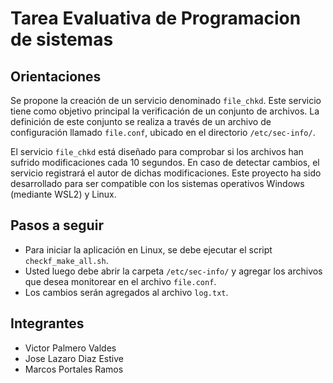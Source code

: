 # Tarea Evaluativa de Programacion de sistemas

## Orientaciones

Se propone la creación de un servicio denominado `file_chkd`. Este servicio tiene como objetivo principal la verificación de un conjunto de archivos. La definición de este conjunto se realiza a través de un archivo de configuración llamado `file.conf`, ubicado en el directorio `/etc/sec-info/`.

El servicio `file_chkd` está diseñado para comprobar si los archivos han sufrido modificaciones cada 10 segundos. En caso de detectar cambios, el servicio registrará el autor de dichas modificaciones. Este proyecto ha sido desarrollado para ser compatible con los sistemas operativos Windows (mediante WSL2) y Linux.

## Pasos a seguir

- Para iniciar la aplicación en Linux, se debe ejecutar el script `checkf_make_all.sh`.
- Usted luego debe abrir la carpeta `/etc/sec-info/` y agregar los archivos que desea monitorear en el archivo `file.conf`.
- Los cambios serán agregados al archivo `log.txt`.

## Integrantes

- Victor Palmero Valdes
- Jose Lazaro Diaz Estive
- Marcos Portales Ramos
